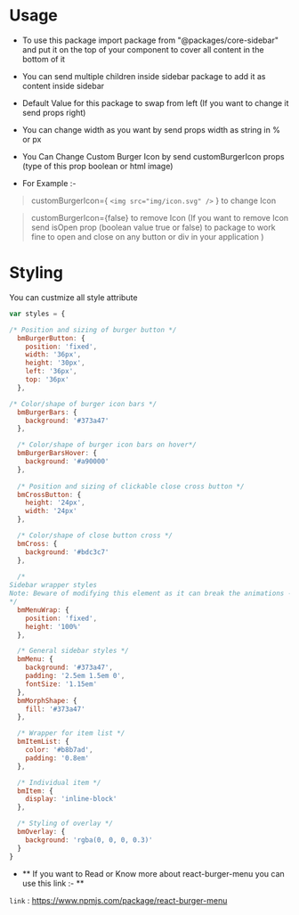 # Usage

-  To use this package import package from "@packages/core-sidebar" and put it on the top of your component to cover all content in the bottom of it 

-  You can send multiple children inside sidebar package to add it as content inside sidebar 

-  Default Value for this package to swap from left (If you want to change it send props right) 

-  You can change width as you want by send props width as string in % or px 

-  You Can Change Custom Burger Icon by send customBurgerIcon props (type of this prop boolean or html image) 

- For Example :-

> customBurgerIcon={ `<img src="img/icon.svg" />` } to change Icon

> customBurgerIcon={false} to remove Icon (If you want to remove Icon send isOpen prop (boolean value true or false) to package to work fine to open and close on any button or div in your application )

# Styling
You can custmize all style attribute
```javascript
var styles = {

/* Position and sizing of burger button */
  bmBurgerButton: {
    position: 'fixed',
    width: '36px',
    height: '30px',
    left: '36px',
    top: '36px'
  },

/* Color/shape of burger icon bars */
  bmBurgerBars: {
    background: '#373a47'
  },

  /* Color/shape of burger icon bars on hover*/
  bmBurgerBarsHover: {
    background: '#a90000'
  },
  
  /* Position and sizing of clickable close cross button */
  bmCrossButton: {
    height: '24px',
    width: '24px'
  },

  /* Color/shape of close button cross */
  bmCross: {
    background: '#bdc3c7'
  },
  
  /*
Sidebar wrapper styles
Note: Beware of modifying this element as it can break the animations - you should not need to touch it in most cases
*/
  bmMenuWrap: {
    position: 'fixed',
    height: '100%'
  },

  /* General sidebar styles */
  bmMenu: {
    background: '#373a47',
    padding: '2.5em 1.5em 0',
    fontSize: '1.15em'
  },
  bmMorphShape: {
    fill: '#373a47'
  },

  /* Wrapper for item list */
  bmItemList: {
    color: '#b8b7ad',
    padding: '0.8em'
  },

  /* Individual item */
  bmItem: {
    display: 'inline-block'
  },

  /* Styling of overlay */
  bmOverlay: {
    background: 'rgba(0, 0, 0, 0.3)'
  }
}
```

- ** If you want to Read or Know more about react-burger-menu you can use this link :- **

`link` : <https://www.npmjs.com/package/react-burger-menu>
